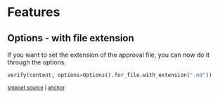 # Features

## Options - with file extension
If you want to set the extension of the approval file, you can now do it through the options.

<!-- snippet: options_with_file_extension -->
<a id='snippet-options_with_file_extension'></a>
```py
verify(content, options=Options().for_file.with_extension(".md"))
```
<sup><a href='/tests/test_options.py#L56-L58' title='Snippet source file'>snippet source</a> | <a href='#snippet-options_with_file_extension' title='Start of snippet'>anchor</a></sup>
<!-- endSnippet -->
